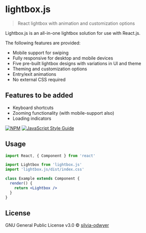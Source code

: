 # lightbox.js

> React lightbox with animation and customization options

Lightbox.js is an all-in-one lightbox solution for use with React.js. 

The following features are provided:
- Mobile support for swiping 
- Fully responsive for desktop and mobile devices
- Five pre-built lightbox designs with variations in UI and theme
- Theming and customization options
- Entry/exit animations
- No external CSS required

## Features to be added
- Keyboard shortcuts
- Zooming functionality (with mobile-support also)
- Loading indicators

[![NPM](https://img.shields.io/npm/v/lightbox.js.svg)](https://www.npmjs.com/package/lightbox.js) [![JavaScript Style Guide](https://img.shields.io/badge/code_style-standard-brightgreen.svg)](https://standardjs.com)

## Usage

```jsx
import React, { Component } from 'react'

import Lightbox from 'lightbox.js'
import 'lightbox.js/dist/index.css'

class Example extends Component {
  render() {
    return <Lightbox />
  }
}
```

## License

GNU General Public License v3.0  © [silvia-odwyer](https://github.com/silvia-odwyer)
